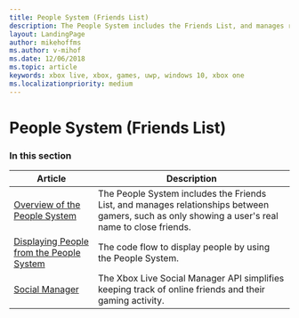 ```yaml
---
title: People System (Friends List)
description: The People System includes the Friends List, and manages relationships between gamers, such as only showing a user's real name to close friends.
layout: LandingPage
author: mikehoffms
ms.author: v-mihof
ms.date: 12/06/2018
ms.topic: article
keywords: xbox live, xbox, games, uwp, windows 10, xbox one
ms.localizationpriority: medium
---
```


# People System (Friends List)


### In this section

| Article | Description |
|---------|-------------|
| [Overview of the People System](xbox-live-people-system.md) | The People System includes the Friends List, and manages relationships between gamers, such as only showing a user's real name to close friends. |
| [Displaying People from the People System](displaying-people-from-the-people-system.md) | The code flow to display people by using the People System. |
| [Social Manager](../social-manager_nav.md) | The Xbox Live Social Manager API simplifies keeping track of online friends and their gaming activity. |
